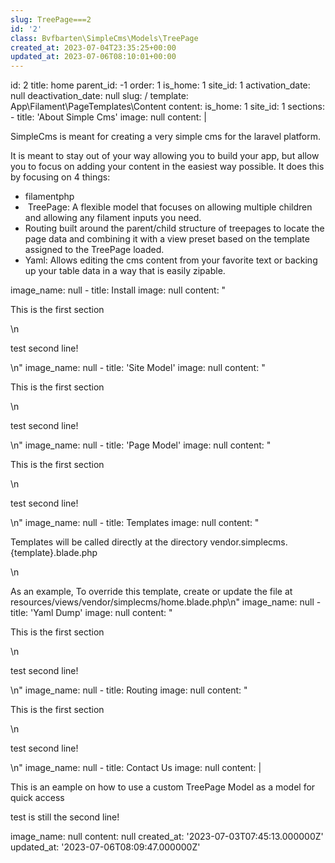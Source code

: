 ```yaml
---
slug: TreePage===2
id: '2'
class: Bvfbarten\SimpleCms\Models\TreePage
created_at: 2023-07-04T23:35:25+00:00
updated_at: 2023-07-06T08:10:01+00:00
---
```

id: 2
title: home
parent_id: -1
order: 1
is_home: 1
site_id: 1
activation_date: null
deactivation_date: null
slug: /
template: App\Filament\PageTemplates\Content
content:
  is_home: 1
  site_id: 1
  sections:
    -
      title: 'About Simple Cms'
      image: null
      content: |
        <p>SimpleCms is meant for creating a very simple cms for the laravel platform.</p><p>It is meant to stay out of your way allowing you to build your app, but allow you to focus on adding your content in the easiest way possible. It does this by focusing on 4 things:</p>
        <ul>
            <li>filamentphp&nbsp;</li>
            <li>&nbsp;TreePage: A flexible model that focuses on allowing multiple children and allowing any filament inputs you need.</li><li>Routing built around the parent/child structure of treepages to locate the page data and combining it with a view preset based on the template assigned to the TreePage loaded.</li><li>Yaml: Allows editing the cms content from your favorite text or backing up your table data in a way that is easily zipable.</li>
        </ul>
      image_name: null
    -
      title: Install
      image: null
      content: "<p>This is the first section</p>\n<p>test second line!</p>\n"
      image_name: null
    -
      title: 'Site Model'
      image: null
      content: "<p>This is the first section</p>\n<p>test second line!</p>\n"
      image_name: null
    -
      title: 'Page Model'
      image: null
      content: "<p>This is the first section</p>\n<p>test second line!</p>\n"
      image_name: null
    -
      title: Templates
      image: null
      content: "<p>Templates will be called directly at the directory vendor.simplecms.{template}.blade.php</p>\n<p>As an example, To override this template, create or update the file at resources/views/vendor/simplecms/home.blade.php\n"
      image_name: null
    -
      title: 'Yaml Dump'
      image: null
      content: "<p>This is the first section</p>\n<p>test second line!</p>\n"
      image_name: null
    -
      title: Routing
      image: null
      content: "<p>This is the first section</p>\n<p>test second line!</p>\n"
      image_name: null
    -
      title: Contact Us
      image: null
      content: |
        <p>This is an eample on how to use a custom TreePage Model as a model for quick access</p>
        <p>test is still the second line!</p>
      image_name: null
  content: null
created_at: '2023-07-03T07:45:13.000000Z'
updated_at: '2023-07-06T08:09:47.000000Z'
